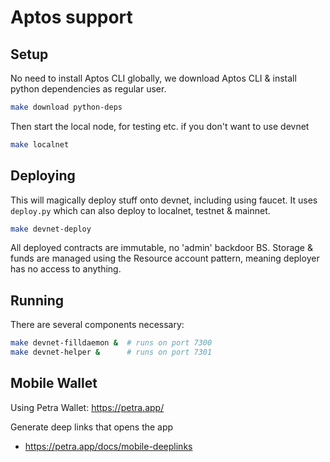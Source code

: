 # Aptos support

## Setup

No need to install Aptos CLI globally, we download Aptos CLI & install python dependencies as regular user.

```bash
make download python-deps
```

Then start the local node, for testing etc. if you don't want to use devnet

```bash
make localnet
```

## Deploying

This will magically deploy stuff onto devnet, including using faucet. It uses `deploy.py` which can also deploy to localnet, testnet & mainnet.

```bash
make devnet-deploy
```

All deployed contracts are immutable, no 'admin' backdoor BS.
Storage & funds are managed using the Resource account pattern, meaning deployer has no access to anything.

## Running

There are several components necessary:

```bash
make devnet-filldaemon &  # runs on port 7300
make devnet-helper &      # runs on port 7301
```

## Mobile Wallet

Using Petra Wallet: https://petra.app/

 Generate deep links that opens the app
  - https://petra.app/docs/mobile-deeplinks
